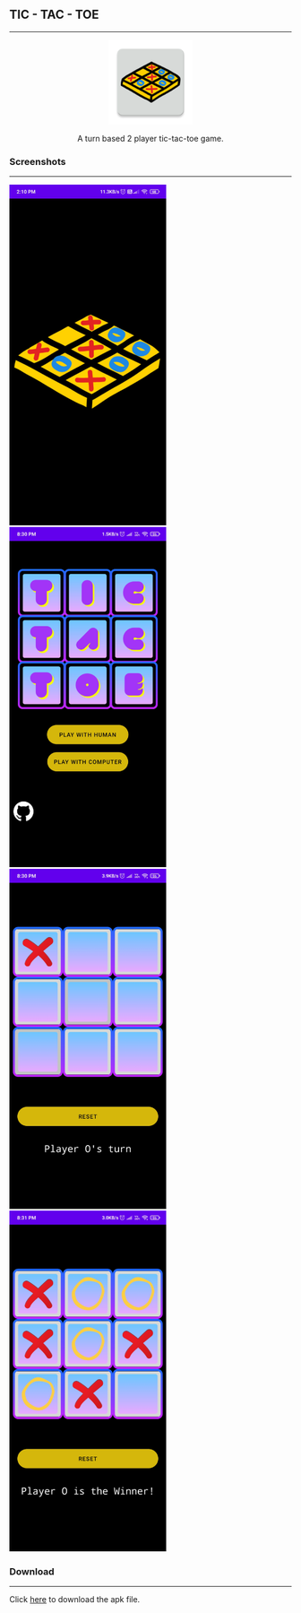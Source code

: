 ## TIC - TAC - TOE

---  

<p align="center">
	<img src="/app/src/main/res/mipmap-xxxhdpi/ic_launcher.png" width="150px"/>
</p>

<p align="center">
A turn based 2 player tic-tac-toe game.  
</p>

### Screenshots

---

<p float="left">
  <img src="assets/ss0.jpg" width="280" margin-right="5px" />
  <img src="assets/ss1.jpg" width="280" />
  <img src="assets/ss2.jpg" width="280" /> 
  <img src="assets/ss3.jpg" width="280" />
</p>


### Download

---

Click [here](https://drive.google.com/file/d/17ZnF83TGd2sXMqGa1xH5m6SE9uAdTsml/view?usp=sharing) to download the apk file.  


